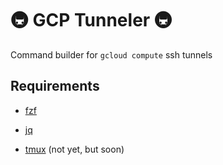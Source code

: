 # 🚇 GCP Tunneler 🚇

Command builder for `gcloud compute` ssh tunnels

## Requirements

- [fzf](https://github.com/junegunn/fzf?tab=readme-ov-file#installation)

- [jq](https://jqlang.org/download/)

- [tmux](https://github.com/tmux/tmux/wiki/Installing) (not yet, but soon)
